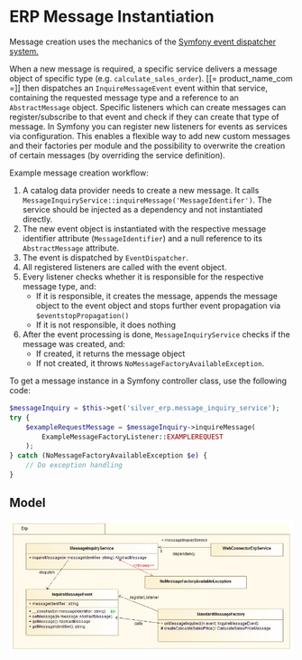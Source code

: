 # ERP Message Instantiation

Message creation uses the mechanics of the [Symfony event dispatcher system.](https://symfony.com/doc/3.4/components/event_dispatcher.html)

When a new message is required, a specific service delivers a message object of specific type (e.g. `calculate_sales_order`).
[[= product_name_com =]] then dispatches an `InquireMessageEvent` event within that service,
containing the requested message type and a reference to an `AbstractMessage` object.
Specific listeners which can create messages can register/subscribe to that event and check if they can create that type of message.
In Symfony you can register new listeners for events as services via configuration.
This enables a flexible way to add new custom messages and their factories per module
and the possibility to overwrite the creation of certain messages (by overriding the service definition).

Example message creation workflow:

1. A catalog data provider needs to create a new message. It calls `MessageInquiryService::inquireMessage('MessageIdentifer')`. The service should be injected as a dependency and not instantiated directly.
1. The new event object is instantiated with the respective message identifier attribute (`MessageIdentifier`) and a null reference to its `AbstractMessage` attribute.
1. The event is dispatched by `EventDispatcher`.
1. All registered listeners are called with the event object.
1. Every listener checks whether it is responsible for the respective message type, and:
    - If it is responsible, it creates the message, appends the message object to the event object and stops further event propagation via `$eventstopPropagation()`
    - If it is not responsible, it does nothing
1. After the event processing is done, `MessageInquiryService` checks if the message was created, and:
    - If created, it returns the message object
    - If not created, it throws `NoMessageFactoryAvailableException`.

To get a message instance in a Symfony controller class, use the following code:

``` php
$messageInquiry = $this->get('silver_erp.message_inquiry_service');
try {
    $exampleRequestMessage = $messageInquiry->inquireMessage(
        ExampleMessageFactoryListener::EXAMPLEREQUEST
    );
} catch (NoMessageFactoryAvailableException $e) {
    // Do exception handling
}
```

## Model

![](../../../../img/message_instatiation_model.png)
